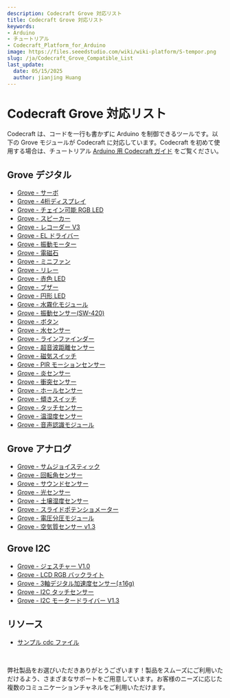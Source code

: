 ```yaml
---
description: Codecraft Grove 対応リスト
title: Codecraft Grove 対応リスト
keywords:
- Arduino
- チュートリアル
- Codecraft_Platform_for_Arduino
image: https://files.seeedstudio.com/wiki/wiki-platform/S-tempor.png
slug: /ja/Codecraft_Grove_Compatible_List
last_update:
  date: 05/15/2025
  author: jianjing Huang
---
```



# Codecraft Grove 対応リスト

Codecraft は、コードを一行も書かずに Arduino を制御できるツールです。以下の Grove モジュールが Codecraft に対応しています。Codecraft を初めて使用する場合は、チュートリアル [Arduino 用 Codecraft ガイド](https://wiki.seeedstudio.com/ja/Guide_for_Codecraft_using_Arduino/) をご覧ください。

## Grove デジタル

- [Grove - サーボ](https://wiki.seeedstudio.com/ja/Grove-Servo/)
- [Grove - 4桁ディスプレイ](https://wiki.seeedstudio.com/ja/Grove-4-Digit_Display/)
- [Grove - チェイン可能 RGB LED](https://wiki.seeedstudio.com/ja/Grove-Chainable_RGB_LED/)
- [Grove - スピーカー](https://wiki.seeedstudio.com/ja/Grove-Speaker/)
- [Grove - レコーダー V3](https://wiki.seeedstudio.com/ja/Grove-Recorder_v3.0/)
- [Grove - EL ドライバー](https://wiki.seeedstudio.com/ja/Grove-EL_Driver/)
- [Grove - 振動モーター](https://wiki.seeedstudio.com/ja/Grove-Vibration_Motor/)
- [Grove - 電磁石](https://wiki.seeedstudio.com/ja/Grove-Electromagnet/)
- [Grove - ミニファン](https://wiki.seeedstudio.com/ja/Grove-Mini_Fan/)
- [Grove - リレー](https://wiki.seeedstudio.com/ja/Grove-Relay/)
- [Grove - 赤色 LED](https://wiki.seeedstudio.com/ja/Grove-Red_LED/)
- [Grove - ブザー](https://wiki.seeedstudio.com/ja/Grove-Buzzer/)
- [Grove - 円形 LED](https://wiki.seeedstudio.com/ja/Grove-Circular_LED/)
- [Grove - 水霧化モジュール](https://wiki.seeedstudio.com/ja/Grove-Water_Atomization/)
- [Grove - 振動センサー(SW-420)](https://wiki.seeedstudio.com/ja/Grove-Vibration_Sensor_SW-420/)
- [Grove - ボタン](https://wiki.seeedstudio.com/ja/Grove-Button/)
- [Grove - 水センサー](https://wiki.seeedstudio.com/ja/Grove-Water_Sensor/)
- [Grove - ラインファインダー](https://wiki.seeedstudio.com/ja/Grove-Line_Finder/)
- [Grove - 超音波距離センサー](https://wiki.seeedstudio.com/ja/Grove-Ultrasonic_Ranger/)
- [Grove - 磁気スイッチ](https://wiki.seeedstudio.com/ja/Grove-Magnetic_Switch/)
- [Grove - PIR モーションセンサー](https://wiki.seeedstudio.com/ja/Grove-PIR_Motion_Sensor/)
- [Grove - 炎センサー](https://wiki.seeedstudio.com/ja/Grove-Flame_Sensor/)
- [Grove - 衝突センサー](https://wiki.seeedstudio.com/ja/Grove-Collision_Sensor/)
- [Grove - ホールセンサー](https://wiki.seeedstudio.com/ja/Grove-Hall_Sensor/)
- [Grove - 傾きスイッチ](https://wiki.seeedstudio.com/ja/Grove-Tilt_Switch/)
- [Grove - タッチセンサー](https://wiki.seeedstudio.com/ja/Grove-Touch_Sensor/)
- [Grove - 温湿度センサー](https://wiki.seeedstudio.com/ja/Grove-TemperatureAndHumidity_Sensor/)
- [Grove - 音声認識モジュール](https://wiki.seeedstudio.com/ja/Grove-Speech_Recognizer/)

## Grove アナログ

- [Grove - サムジョイスティック](https://wiki.seeedstudio.com/ja/Grove-Thumb_Joystick/)
- [Grove - 回転角センサー](https://wiki.seeedstudio.com/ja/Grove-Rotary_Angle_Sensor/)
- [Grove - サウンドセンサー](https://wiki.seeedstudio.com/ja/Grove-Sound_Sensor/)
- [Grove - 光センサー](https://wiki.seeedstudio.com/ja/Grove-Light_Sensor/)
- [Grove - 土壌湿度センサー](https://wiki.seeedstudio.com/ja/Grove-Moisture_Sensor/)
- [Grove - スライドポテンショメーター](https://wiki.seeedstudio.com/ja/Grove-Slide_Potentiometer/)
- [Grove - 電圧分圧モジュール](https://wiki.seeedstudio.com/ja/Grove-Voltage_Divider/)
- [Grove - 空気質センサー v1.3](https://wiki.seeedstudio.com/ja/Grove-Air_Quality_Sensor_v1.3/)

## Grove I2C

- [Grove - ジェスチャー V1.0](https://wiki.seeedstudio.com/ja/Grove-Gesture_v1.0/)
- [Grove - LCD RGB バックライト](https://wiki.seeedstudio.com/ja/Grove-LCD_RGB_Backlight/)
- [Grove - 3軸デジタル加速度センサー(±16g)](https://wiki.seeedstudio.com/ja/Grove-3-Axis_Digital_Accelerometer-16g/)
- [Grove - I2C タッチセンサー](https://wiki.seeedstudio.com/ja/Grove-I2C_Touch_Sensor/)
- [Grove - I2C モータードライバー V1.3](https://wiki.seeedstudio.com/ja/Grove-I2C_Motor_Driver_V1.3/)

## リソース

- [サンプル cdc ファイル](https://github.com/SeeedDocument/Codecraft_Grove_Compatible)
<br />

弊社製品をお選びいただきありがとうございます！製品をスムーズにご利用いただけるよう、さまざまなサポートをご用意しています。お客様のニーズに応じた複数のコミュニケーションチャネルをご利用いただけます。

<div class="button_tech_support_container">
<a href="https://forum.seeedstudio.com/" class="button_forum"></a> 
<a href="https://www.seeedstudio.com/contacts" class="button_email"></a>
</div>

<div class="button_tech_support_container">
<a href="https://discord.gg/eWkprNDMU7" class="button_discord"></a> 
<a href="https://github.com/Seeed-Studio/wiki-documents/discussions/69" class="button_discussion"></a>
</div>